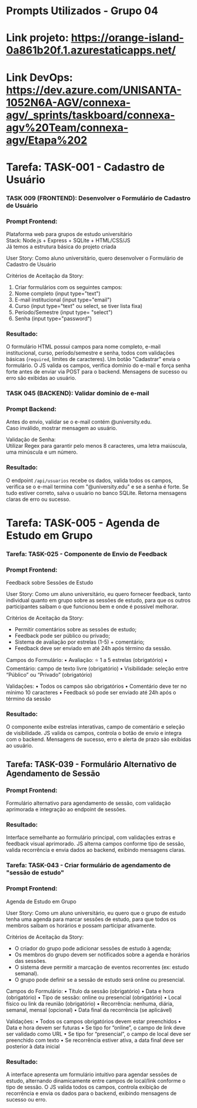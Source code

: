 # Prompts Utilizados - Grupo 04

# Link projeto: https://orange-island-0a861b20f.1.azurestaticapps.net/
# Link DevOps: https://dev.azure.com/UNISANTA-1052N6A-AGV/connexa-agv/_sprints/taskboard/connexa-agv%20Team/connexa-agv/Etapa%202

# Tarefa: TASK-001 - Cadastro de Usuário

### TASK 009 (FRONTEND): Desenvolver o Formulário de Cadastro de Usuário

### Prompt Frontend:
Plataforma web para grupos de estudo universitário  
Stack: Node.js + Express + SQLite + HTML/CSS/JS  
Já temos a estrutura básica do projeto criada

User Story: Como aluno universitário, quero desenvolver o Formulário de Cadastro de Usuário

Critérios de Aceitação da Story:
1. Criar formulários com os seguintes campos:
2. Nome completo (input type="text")
3. E-mail institucional (input type="email")
4. Curso (input type="text" ou select, se tiver lista fixa)
5. Período/Semestre (input type= "select")
6. Senha (input type="password")

### Resultado:
O formulário HTML possui campos para nome completo, e-mail institucional, curso, período/semestre e senha, todos com validações básicas (`required`, limites de caracteres). Um botão "Cadastrar" envia o formulário. O JS valida os campos, verifica domínio do e-mail e força senha forte antes de enviar via POST para o backend. Mensagens de sucesso ou erro são exibidas ao usuário.

### TASK 045 (BACKEND): Validar domínio de e-mail

### Prompt Backend:
Antes do envio, validar se o e-mail contém @university.edu.  
Caso inválido, mostrar mensagem ao usuário.

Validação de Senha:  
Utilizar Regex para garantir pelo menos 8 caracteres, uma letra maiúscula, uma minúscula e um número.

### Resultado:
O endpoint `/api/usuarios` recebe os dados, valida todos os campos, verifica se o e-mail termina com "@university.edu" e se a senha é forte. Se tudo estiver correto, salva o usuário no banco SQLite. Retorna mensagens claras de erro ou sucesso.

# Tarefa: TASK-005 - Agenda de Estudo em Grupo 

### Tarefa: TASK-025 - Componente de Envio de Feedback

### Prompt Frontend:
Feedback sobre Sessões de Estudo

User Story: Como um aluno universitário, eu quero fornecer feedback, tanto individual quanto em grupo sobre as sessões de estudo, para que os outros participantes saibam o que funcionou bem e onde é possível melhorar.

Critérios de Aceitação da Story:
- Permitir comentários sobre as sessões de estudo;
- Feedback pode ser público ou privado;
- Sistema de avaliação por estrelas (1-5) + comentário;
- Feedback deve ser enviado em até 24h após término da sessão.

Campos do Formulário:
•  Avaliação: ⭐ 1 a 5 estrelas (obrigatório)
•  Comentário: campo de texto livre (obrigatório)
•  Visibilidade: seleção entre “Público” ou “Privado” (obrigatório)

Validações:
•  Todos os campos são obrigatórios
•  Comentário deve ter no mínimo 10 caracteres
•  Feedback só pode ser enviado até 24h após o término da sessão

### Resultado:
O componente exibe estrelas interativas, campo de comentário e seleção de visibilidade. JS valida os campos, controla o botão de envio e integra com o backend. Mensagens de sucesso, erro e alerta de prazo são exibidas ao usuário.



## Tarefa: TASK-039 - Formulário Alternativo de Agendamento de Sessão

### Prompt Frontend:
Formulário alternativo para agendamento de sessão, com validação aprimorada e integração ao endpoint de sessões.

### Resultado:
Interface semelhante ao formulário principal, com validações extras e feedback visual aprimorado. JS alterna campos conforme tipo de sessão, valida recorrência e envia dados ao backend, exibindo mensagens claras.

### Tarefa: TASK-043 - Criar formulário de agendamento de "sessão de estudo"

### Prompt Frontend:
Agenda de Estudo em Grupo

User Story: Como um aluno universitário, eu quero que o grupo de estudo tenha uma agenda para marcar sessões de estudo, para que todos os membros saibam os horários e possam participar ativamente.

Critérios de Aceitação da Story:
- O criador do grupo pode adicionar sessões de estudo à agenda;
- Os membros do grupo devem ser notificados sobre a agenda e horários das sessões.
- O sistema deve permitir a marcação de eventos recorrentes (ex: estudo semanal).
- O grupo pode definir se a sessão de estudo será online ou presencial.

Campos do Formulário:
•  Título da sessão (obrigatório)
•  Data e hora (obrigatório)
•  Tipo de sessão: online ou presencial (obrigatório)
•  Local físico ou link da reunião (obrigatório)
•  Recorrência: nenhuma, diária, semanal, mensal (opcional)
•  Data final da recorrência (se aplicável)

Validações:
•  Todos os campos obrigatórios devem estar preenchidos
•  Data e hora devem ser futuras
•  Se tipo for “online”, o campo de link deve ser validado como URL
•  Se tipo for “presencial”, o campo de local deve ser preenchido com texto
•  Se recorrência estiver ativa, a data final deve ser posterior à data inicial

### Resultado:
A interface apresenta um formulário intuitivo para agendar sessões de estudo, alternando dinamicamente entre campos de local/link conforme o tipo de sessão. O JS valida todos os campos, controla exibição de recorrência e envia os dados para o backend, exibindo mensagens de sucesso ou erro.